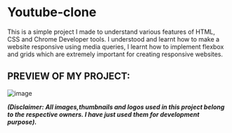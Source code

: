 # Youtube-clone

This is a simple project I made to understand various features of HTML, CSS and Chrome Developer tools. I understood and learnt how to make a website responsive
using media queries, I learnt how to implement flexbox and grids which are extremely important for creating responsive websites.

## PREVIEW OF MY PROJECT:
![image](https://user-images.githubusercontent.com/89291885/192086922-c05eb73b-d3bb-48ac-bf1a-9af0076b34e0.png)


***(Disclaimer: All images,thumbnails and logos used in this project belong to the respective owners. I have just used them for development purpose).***
